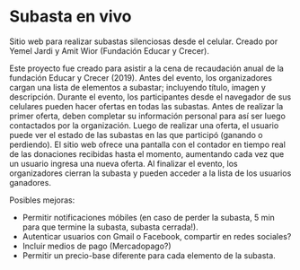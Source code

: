 # Subasta en vivo

Sitio web para realizar subastas silenciosas desde el celular.
Creado por Yemel Jardi y Amit Wior (Fundación Educar y Crecer).

Este proyecto fue creado para asistir a la cena de recaudación anual de la fundación Educar y Crecer (2019).
Antes del evento, los organizadores cargan una lista de elementos a subastar; incluyendo título, imagen y descripción.
Durante el evento, los participantes desde el navegador de sus celulares pueden hacer ofertas en todas las subastas.
Antes de realizar la primer oferta, deben completar su información personal para así ser luego contactados por la organización.
Luego de realizar una oferta, el usuario puede ver el estado de las subastas en las que participó (ganando o perdiendo).
El sitio web ofrece una pantalla con el contador en tiempo real de las donaciones recibidas hasta el momento, aumentando cada vez que un usuario ingresa una nueva oferta.
Al finalizar el evento, los organizadores cierran la subasta y pueden acceder a la lista de los usuarios ganadores.

Posibles mejoras:
* Permitir notificaciones móbiles (en caso de perder la subasta, 5 min para que termine la subasta, subasta cerrada!).
* Autenticar usuarios con Gmail o Facebook, compartir en redes sociales?
* Incluir medios de pago (Mercadopago?)
* Permitir un precio-base diferente para cada elemento de la subasta.
